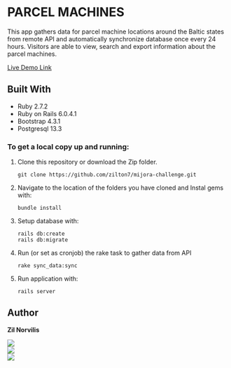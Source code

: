 # PARCEL MACHINES

This app gathers data for parcel machine locations around the Baltic states from remote API and automatically synchronize database once every 24 hours. Visitors are able to view, search and export information about the parcel machines.

[Live Demo Link](https://parcel-machines.herokuapp.com/)

## Built With

- Ruby 2.7.2
- Ruby on Rails 6.0.4.1
- Bootstrap 4.3.1
- Postgresql 13.3

### To get a local copy up and running:

1. Clone this repository or download the Zip folder.

   ```
   git clone https://github.com/zilton7/mijora-challenge.git
   ```

2. Navigate to the location of the folders you have cloned and
   Instal gems with:

   ```
   bundle install
   ```

3. Setup database with:

   ```
   rails db:create
   rails db:migrate
   ```

4. Run (or set as cronjob) the rake task to gather data from API

   ```
   rake sync_data:sync
   ```

5. Run application with:

   ```
   rails server
   ```

## Author

**Zil Norvilis**

[![](https://img.shields.io/badge/GitHub-100000?style=for-the-badge&logo=github&logoColor=white)](https://github.com/zilton7)  
[![](https://img.shields.io/badge/LinkedIn-0077B5?style=for-the-badge&logo=linkedin&logoColor=white)](https://www.linkedin.com/in/zil-norvilis/)  
[![](https://img.shields.io/badge/Twitter-1DA1F2?style=for-the-badge&logo=twitter&logoColor=white)](https://twitter.com/devnor7)

